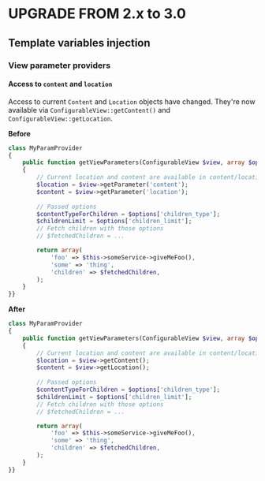 # UPGRADE FROM 2.x to 3.0

## Template variables injection
### View parameter providers

#### Access to `content` and `location`
Access to current `Content` and `Location` objects have changed.
They're now available via `ConfigurableView::getContent()` and `ConfigurableView::getLocation`.

**Before**

```php
class MyParamProvider
{
    public function getViewParameters(ConfigurableView $view, array $options = [])
    {
        // Current location and content are available in content/location views
        $location = $view->getParameter('content');
        $content = $view->getParameter('location');
        
        // Passed options
        $contentTypeForChildren = $options['children_type'];
        $childrenLimit = $options['children_limit'];
        // Fetch children with those options
        // $fetchedChildren = ...

        return array(
            'foo' => $this->someService->giveMeFoo(),
            'some' => 'thing',
            'children' => $fetchedChildren,
        );
    }
}}
```

**After**

```php
class MyParamProvider
{
    public function getViewParameters(ConfigurableView $view, array $options = [])
    {
        // Current location and content are available in content/location views
        $location = $view->getContent();
        $content = $view->getLocation();
        
        // Passed options
        $contentTypeForChildren = $options['children_type'];
        $childrenLimit = $options['children_limit'];
        // Fetch children with those options
        // $fetchedChildren = ...

        return array(
            'foo' => $this->someService->giveMeFoo(),
            'some' => 'thing',
            'children' => $fetchedChildren,
        );
    }
}}
```
